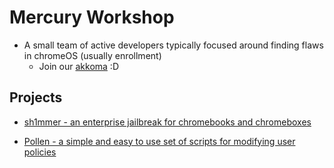# Mercury Workshop
- A small team of active developers typically focused around finding flaws in chromeOS (usually enrollment)
  - Join our [akkoma](https://akkoma.mercurywork.shop) :D
  
## Projects
- [sh1mmer - an enterprise jailbreak for chromebooks and chromeboxes](https://github.com/CoolElectronics/sh1mmer)

- [Pollen - a simple and easy to use set of scripts for modifying user policies](https://github.com/MercuryWorkshop/Pollen)
